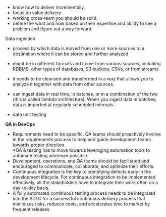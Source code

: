 * know how to deliver incrementally, 
* focus on value delivery
* working cross-team you should be solid.
* define the what and how based on their expertise and ability to see a problem and figure out a way forward

Data ingestion 
* process by which data is moved from one or more sources to a destination where it can be stored and further analyzed

* might be in different formats and come from various sources, including RDBMS, other types of databases, S3 buckets, CSVs, or from streams.

* it needs to be cleansed and transformed in a way that allows you to analyze it together with data from other sources.

* can ingest data in real time, in batches, or in a combination of the two (this is called lambda architecture). When you ingest data in batches, data is imported at regularly scheduled intervals.

* data unit testing

**QA in DevOps**
* Requirements need to be specific. QA teams should proactively involve in the requirements process to help and guide development teams towards proper direction.  
*QA & testing has to move towards leveraging automation tools to automate testing wherever possible. 
* Development, operations, and QA teams should be facilitated and encouraged to communicate, collaborate, and optimize their efforts. 
* Continuous integration is the key to identifying defects early in the development lifecycle. For continuous integration to be implemented effectively, all the stakeholders have to integrate their work often on a day-to-day basis. 
* A fully automated continuous testing process needs to be integrated into the SDLC for a successful continuous delivery process that minimizes risks, reduces costs, and accelerates time to market by frequent releases